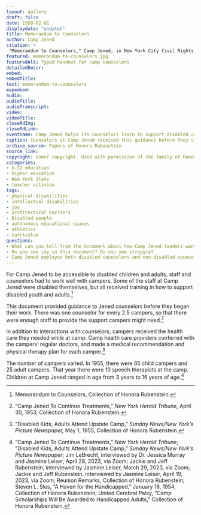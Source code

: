 ```yaml
--- 
layout: gallery
draft: false
date: 1958-02-01
displaydate: "undated"
title: Memorandum to Counselors
author: Camp Jened
citation: >
 "Memorandum to Counselors," Camp Jened, in New York City Civil Rights History Project, Accessed: [Month Day, Year], https://nyccivilrightshistory.org/gallery/memorandum-to-counselors.
featured: memorandum-to-counselors.jpg
featuredAlt: Typed handout for camp counselors
detailedDescr: 
embed: 
embedTitle: 
text: memorandum-to-counselors
mapembed: 
audio: 
audioTitle: 
audioTranscript: 
video: 
videoTitle: 
closeRdImg: 
closeRdLink: 
eventname: Camp Jened helps its counselors learn to support disabled campers.
caption: Counselors at Camp Jened received this guidance before they started their work at the camp. There were both disabled and non-disabled counselors at Jened.
archive_source: Papers of Honora Rubenstein
source_link: 
copyright: Under copyright. Used with permission of the family of Honora and Murray Rubenstein.
categories: 
- k-12 education
- higher education
- New York State
- teacher activism
tags: 
- physical disabilities
- intellectual disabilities
- joy
- architectural barriers
- Disabled people
- autonomous educational spaces
- athletics
- curriculum
questions: 
- What can you tell from the document about how Camp Jened leaders wanted their counselors to think about their campers? What do the words and images convey about what kind of experience they wanted the campers to have? 
- Do you see joy in this document? Do you see struggle? 
- Camp Jened employed both disabled counselors and non-disabled counselors. Camp Jened recognized that counselors needed to be prepared to work well with disabled campers. If you have a disability, what do you want the adults who work with you to know about how best to support you?
--- 
```


For Camp Jened to be accessible to disabled children and adults, staff and counselors had to work well with campers. Some of the staff at Camp Jened were disabled themselves, but all received training in how to support disabled youth and adults.[^1]

This document provided guidance to Jened counselors before they began their work. There was one counselor for every 2.5 campers, so that there were enough staff to provide the support campers might need.[^2]

In addition to interactions with counselors, campers received the health care they needed while at camp. Camp health care providers conferred with the campers’ regular doctors, and made a medical recommendation and physical therapy plan for each camper.[^3]

The number of campers varied. In 1955, there were 65 child campers and 25 adult campers. That year there were 10 speech therapists at the camp. Children at Camp Jened ranged in age from 3 years to 16 years of age.[^4]

[^1]: Memorandum to Counselors, Collection of Honora Rubenstein.

[^2]: “Camp Jened To Continue Treatments,” *New York Herald Tribune*, April 30, 1953, Collection of Honora Rubenstein.

[^3]: “Disabled Kids, Adults Attend Upstate Camp,” *Sunday News/New York’s Picture Newspaper,* May 1, 1955, Collection of Honora Rubenstein.

[^4]: “Camp Jened To Continue Treatments,” *New York Herald Tribune*; “Disabled Kids, Adults Attend Upstate Camp,” *Sunday News/New York’s Picture Newspaper*; Jim LeBrecht, interviewed by Dr. Jessica Murray and Jasmine Leiser, April 28, 2023, via Zoom; Jackie and Jeff Rubenstein, interviewed by Jasmine Leiser, March 29, 2023, via Zoom; Jackie and Jeff Rubenstein, interviewed by Jasmine Leiser, April 19, 2023, via Zoom; Reunion Remarks, Collection of Honora Rubenstein; Steven L. Sles, “A Haven for the Handicapped,” January 18, 1954, Collection of Honora Rubenstein; United Cerebral Palsy, “Camp Scholarships Will Be Awarded to Handicapped Adults,” Collection of Honora Rubenstein.
